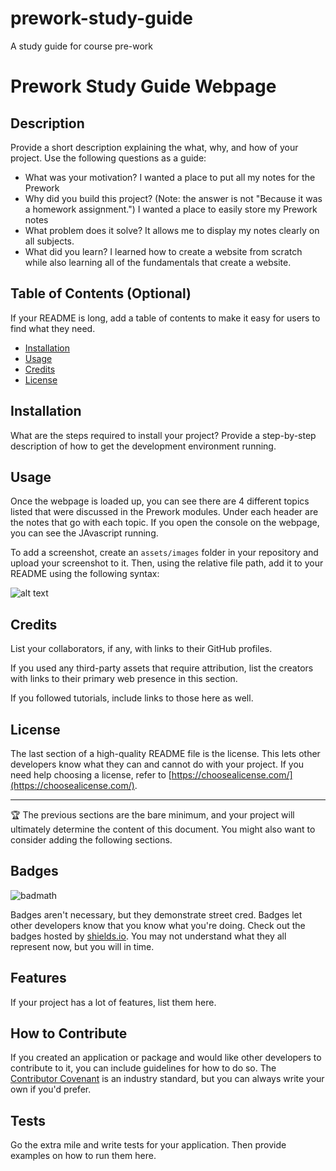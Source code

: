 # prework-study-guide
A study guide for course pre-work
# Prework Study Guide Webpage

## Description

Provide a short description explaining the what, why, and how of your project. Use the following questions as a guide:

- What was your motivation?
I wanted a place to put all my notes for the Prework
- Why did you build this project? (Note: the answer is not "Because it was a homework assignment.")
I wanted a place to easily store my Prework notes
- What problem does it solve?
It allows me to display my notes clearly on all subjects.
- What did you learn?
I learned how to create a website from scratch while also learning all of the fundamentals that create a website.

## Table of Contents (Optional)

If your README is long, add a table of contents to make it easy for users to find what they need.

- [Installation](#installation)
- [Usage](#usage)
- [Credits](#credits)
- [License](#license)

## Installation

What are the steps required to install your project? Provide a step-by-step description of how to get the development environment running.

## Usage

Once the webpage is loaded up, you can see there are 4 different topics listed that were discussed in the Prework modules. Under each header are the notes that go with each topic. 
If you open the console on the webpage, you can see the JAvascript running.

To add a screenshot, create an `assets/images` folder in your repository and upload your screenshot to it. Then, using the relative file path, add it to your README using the following syntax:

![alt text](assets/images/screenshot.png)

## Credits

List your collaborators, if any, with links to their GitHub profiles.

If you used any third-party assets that require attribution, list the creators with links to their primary web presence in this section.

If you followed tutorials, include links to those here as well.

## License

The last section of a high-quality README file is the license. This lets other developers know what they can and cannot do with your project. If you need help choosing a license, refer to [https://choosealicense.com/](https://choosealicense.com/).

---

🏆 The previous sections are the bare minimum, and your project will ultimately determine the content of this document. You might also want to consider adding the following sections.

## Badges

![badmath](https://img.shields.io/github/languages/top/nielsenjared/badmath)

Badges aren't necessary, but they demonstrate street cred. Badges let other developers know that you know what you're doing. Check out the badges hosted by [shields.io](https://shields.io/). You may not understand what they all represent now, but you will in time.

## Features

If your project has a lot of features, list them here.

## How to Contribute

If you created an application or package and would like other developers to contribute to it, you can include guidelines for how to do so. The [Contributor Covenant](https://www.contributor-covenant.org/) is an industry standard, but you can always write your own if you'd prefer.

## Tests

Go the extra mile and write tests for your application. Then provide examples on how to run them here.
